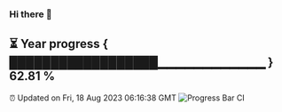 ### Hi there 👋
⏳ Year progress { ██████████████████▁▁▁▁▁▁▁▁▁▁▁▁ } 62.81 %
---
⏰ Updated on Fri, 18 Aug 2023 06:16:38 GMT
![Progress Bar CI](https://github.com/liununu/liununu/workflows/Progress%20Bar%20CI/badge.svg)

